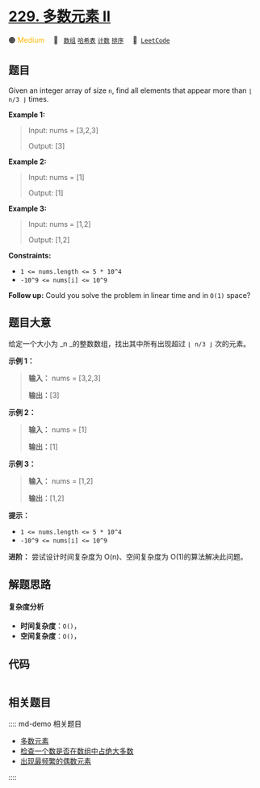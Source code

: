 # [229. 多数元素 II](https://leetcode.com/problems/majority-element-ii)

🟠 <font color=#ffb800>Medium</font>&emsp; 🔖&ensp; [`数组`](/leetcode/outline/tag/array.md) [`哈希表`](/leetcode/outline/tag/hash-table.md) [`计数`](/leetcode/outline/tag/counting.md) [`排序`](/leetcode/outline/tag/sorting.md)&emsp; 🔗&ensp;[`LeetCode`](https://leetcode.com/problems/majority-element-ii)


## 题目

Given an integer array of size `n`, find all elements that appear more than `⌊
n/3 ⌋` times.



**Example 1:**

> Input: nums = [3,2,3]
> 
> Output: [3]

**Example 2:**

> Input: nums = [1]
> 
> Output: [1]

**Example 3:**

> Input: nums = [1,2]
> 
> Output: [1,2]

**Constraints:**

  * `1 <= nums.length <= 5 * 10^4`
  * `-10^9 <= nums[i] <= 10^9`



**Follow up:** Could you solve the problem in linear time and in `O(1)` space?


## 题目大意

给定一个大小为 _n  _的整数数组，找出其中所有出现超过 `⌊ n/3 ⌋` 次的元素。



**示例  1：**

> 
> 
> 
> 
> 
> **输入：** nums = [3,2,3]
> 
> **输出：**[3]

**示例 2：**

> 
> 
> 
> 
> 
> **输入：** nums = [1]
> 
> **输出：**[1]
> 
> 

**示例 3：**

> 
> 
> 
> 
> 
> **输入：** nums = [1,2]
> 
> **输出：**[1,2]



**提示：**

  * `1 <= nums.length <= 5 * 10^4`
  * `-10^9 <= nums[i] <= 10^9`



**进阶：** 尝试设计时间复杂度为 O(n)、空间复杂度为 O(1)的算法解决此问题。


## 解题思路

#### 复杂度分析

- **时间复杂度**：`O()`，
- **空间复杂度**：`O()`，

## 代码

```javascript

```

## 相关题目

:::: md-demo 相关题目
- [多数元素](https://leetcode.com/problems/majority-element)
- [检查一个数是否在数组中占绝大多数](https://leetcode.com/problems/check-if-a-number-is-majority-element-in-a-sorted-array)
- [出现最频繁的偶数元素](https://leetcode.com/problems/most-frequent-even-element)

::::

